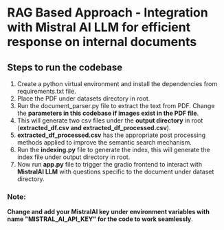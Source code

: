 # RAG Based Approach - Integration with Mistral AI LLM for efficient response on internal documents

## Steps to run the codebase

1. Create a python virtual environment and install the dependencies from requirements.txt file.
2. Place the PDF under datasets directory in root.
3. Run the document_parser.py file to extract the text from PDF. Change the **parameters in this codebase if images exist in the PDF file**.
4. This will generate two csv files under the **output directory** in root (**extracted_df.csv and extracted_df_processed.csv**).
5. **extracted_df_processed.csv** has the appropriate post processing methods applied to improve the semantic search mechanism.
6. Run the **indexing.py** file to generate the index, this will generate the index file under output directory in root.
7. Now run **app.py** file to trigger the gradio frontend to interact with **MistralAI LLM** with questions specific to the document under dataset directory.

### Note:
**Change and add your MistralAI key under environment variables with name "MISTRAL_AI_API_KEY" for the code to work seamlessly**.
